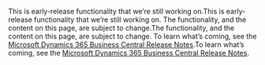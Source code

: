 <span data-ttu-id="aaca7-101">This is early-release functionality that we’re still working on.</span><span class="sxs-lookup"><span data-stu-id="aaca7-101">This is early-release functionality that we’re still working on.</span></span> <span data-ttu-id="aaca7-102">The functionality, and the content on this page, are subject to change.</span><span class="sxs-lookup"><span data-stu-id="aaca7-102">The functionality, and the content on this page, are subject to change.</span></span> <span data-ttu-id="aaca7-103">To learn what’s coming, see the [Microsoft Dynamics 365 Business Central Release Notes](https://go.microsoft.com/fwlink/?linkid=2047422).</span><span class="sxs-lookup"><span data-stu-id="aaca7-103">To learn what’s coming, see the [Microsoft Dynamics 365 Business Central Release Notes](https://go.microsoft.com/fwlink/?linkid=2047422).</span></span>
